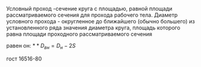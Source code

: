 Условный проход -сечение круга с площадью, равной площади рассматриваемого сечения для прохода рабочего тела. Диаметр условного прохода - округленное до ближайшего (обычно большего) из установленного ряда значения диаметра круга, площадь которого равна площади проходного рассматриваемого сечения

равен он: $**D_{вн} = D_н - 2S$


гост 16516-80
